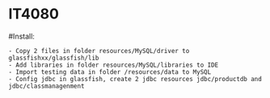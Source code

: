# IT4080

#Install:

	- Copy 2 files in folder resources/MySQL/driver to glassfishxx/glassfish/lib	
	- Add libraries in folder resources/MySQL/libraries to IDE
	- Import testing data in folder /resources/data to MySQL
	- Config jdbc in glassfish, create 2 jdbc resources jdbc/productdb and jdbc/classmanagenment
